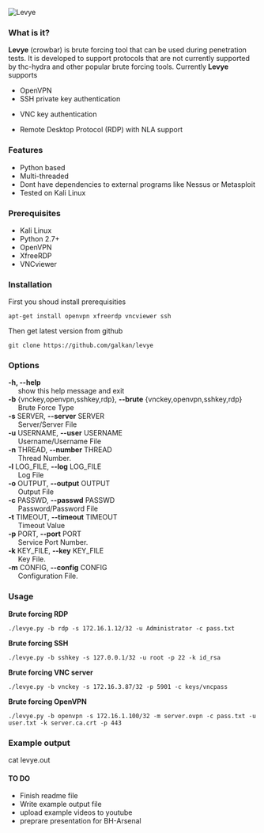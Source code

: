 ![Levye](https://github.com/galkan/levye/blob/master/images/levye_small2.png "Levye - Brute forcing tool for pentests")



### What is it?

**Levye** (crowbar) is brute forcing tool that can be used during penetration tests. It is developed to support protocols that are not currently supported by thc-hydra and other popular brute forcing tools. 
Currently **Levye** supports  
- OpenVPN
- SSH private key authentication
+ VNC key authentication
* Remote Desktop Protocol (RDP) with NLA support

### Features

- Python based
- Multi-threaded
- Dont have dependencies to external programs like Nessus or Metasploit 
- Tested on Kali Linux 

### Prerequisites

- Kali Linux
- Python 2.7+
- OpenVPN
- XfreeRDP
- VNCviewer

### Installation

First you shoud install prerequisities  
```
apt-get install openvpn xfreerdp vncviewer ssh 
```

Then get latest version from github  
```
git clone https://github.com/galkan/levye 
```


### Options

**-h, --help**  
&nbsp;&nbsp;&nbsp;&nbsp;                        show this help message and exit  
**-b** {vnckey,openvpn,sshkey,rdp}, **--brute** {vnckey,openvpn,sshkey,rdp}  
&nbsp;&nbsp;&nbsp;&nbsp;                        Brute Force Type  
**-s** SERVER, **--server** SERVER  
&nbsp;&nbsp;&nbsp;&nbsp; Server/Server File  
**-u** USERNAME, **--user** USERNAME  
&nbsp;&nbsp;&nbsp;&nbsp;                         Username/Username File  
**-n** THREAD, **--number** THREAD  
&nbsp;&nbsp;&nbsp;&nbsp; Thread Number.  
**-l** LOG_FILE, **--log** LOG_FILE  
&nbsp;&nbsp;&nbsp;&nbsp;                         Log File  
**-o** OUTPUT, **--output** OUTPUT  
&nbsp;&nbsp;&nbsp;&nbsp;                         Output File  
**-c** PASSWD, **--passwd** PASSWD  
&nbsp;&nbsp;&nbsp;&nbsp;                         Password/Password File  
**-t** TIMEOUT, **--timeout** TIMEOUT  
&nbsp;&nbsp;&nbsp;&nbsp;                         Timeout Value  
**-p** PORT, **--port** PORT  
&nbsp;&nbsp;&nbsp;&nbsp; Service Port Number.  
**-k** KEY_FILE, **--key** KEY_FILE  
&nbsp;&nbsp;&nbsp;&nbsp; Key File.  
**-m** CONFIG, **--config** CONFIG  
&nbsp;&nbsp;&nbsp;&nbsp; Configuration File.  

### Usage

**Brute forcing RDP**  
```
./levye.py -b rdp -s 172.16.1.12/32 -u Administrator -c pass.txt  
```

**Brute forcing SSH**  
```
./levye.py -b sshkey -s 127.0.0.1/32 -u root -p 22 -k id_rsa  
```

**Brute forcing VNC server**  
```
./levye.py -b vnckey -s 172.16.3.87/32 -p 5901 -c keys/vncpass  
```

**Brute forcing OpenVPN**  
```
./levye.py -b openvpn -s 172.16.1.100/32 -m server.ovpn -c pass.txt -u user.txt -k server.ca.crt -p 443  
```

### Example output

cat levye.out 

#### TO DO 
- Finish readme file 
- Write example output file 
- upload example videos to youtube 
- preprare presentation for BH-Arsenal
